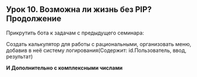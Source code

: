 ## Урок 10. Возможна ли жизнь без PIP? Продолжение
Прикрутить бота к задачам с предыдущего семинара:

Создать калькулятор для работы с рациональными, организовать меню, добавив в неё систему логирования(Содержит: id.Пользователь, ввод, результат)

**И Дополнительно с комплексными числами**